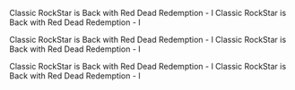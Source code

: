 Classic RockStar is Back with Red Dead Redemption - I
Classic RockStar is Back with Red Dead Redemption - I

Classic RockStar is Back with Red Dead Redemption - I
Classic RockStar is Back with Red Dead Redemption - I

Classic RockStar is Back with Red Dead Redemption - I
Classic RockStar is Back with Red Dead Redemption - I

